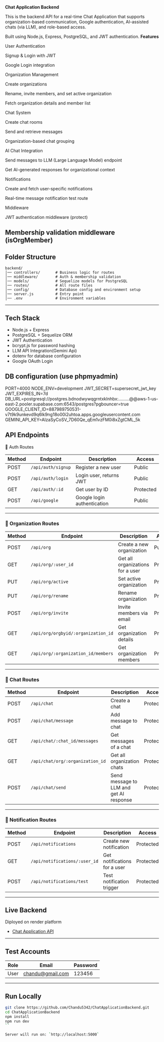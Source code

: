 **Chat Application Backend**

This is the backend API for a real-time Chat Application that supports organization-based communication, Google authentication, AI-assisted chats (via LLM), and role-based access.

Built using Node.js, Express, PostgreSQL, and JWT authentication.
 **Features**

User Authentication

Signup & Login with JWT

Google Login integration

Organization Management

Create organizations

Rename, invite members, and set active organization

Fetch organization details and member list

Chat System

Create chat rooms

Send and retrieve messages

Organization-based chat grouping

AI Chat Integration

Send messages to LLM (Large Language Model) endpoint

Get AI-generated responses for organizational context

Notifications

Create and fetch user-specific notifications

Real-time message notification test route

Middleware

JWT authentication middleware (protect)

Membership validation middleware (isOrgMember)
---

## Folder Structure

```
backend/
│── controllers/       # Business logic for routes
│── middleware/        # Auth & membership validation
│── models/            # Sequelize models for PostgreSQL
│── routes/            # All route files
│── config/            # Database config and environment setup
│── server.js          # Entry point
│── .env               # Environment variables
```

---

## Tech Stack

* Node.js + Express
* PostgreSQL + Sequelize ORM
* JWT Authentication
* bcrypt.js for password hashing
* LLM API Integration(Gemini Api)
* dotenv for database configuration
* Google OAuth Login

## DB configuration (use phpmyadmin)
PORT=4000
NODE_ENV=development
JWT_SECRET=supersecret_jwt_key
JWT_EXPIRES_IN=7d
DB_URL=postgresql://postgres.bdnodwywqgrntxklnhbx:.........@@aws-1-us-east-2.pooler.supabase.com:6543/postgres?pgbouncer=true
GOOGLE_CLIENT_ID=887989750531-v7t9k9unkevd9q6lk9ng18o00i2uhtoa.apps.googleusercontent.com
GEMINI_API_KEY=AIzaSyCoSV_7D60Qe_qEm1vzFM0i8xZgtCML_5k



## API Endpoints

🔐 Auth Routes

| Method | Endpoint            | Description             | Access |
| ------ | ------------------- | ------------------------| ------- |
| POST   | `/api/auth/signup`  | Register a new user     | Public |
| POST   | `/api/auth/login`   | Login user, returns JWT | Public |
| GET    | `/api/auth/:id`     | Get user by ID | Protected |
| POST   | `/api/google`       | Google login authentication | Public |

---

### 🏢 Organization Routes

| Method | Endpoint                            | Description               | Access |
| ------ | ------------------------------------| ------------------------- | ------- |
| POST   | `/api/org`                          | Create a new organization | Public |
| GET    | `/api/org/:user_id`                 | Get all organizations for a user | Protected |
| PUT    | `/api/org/active`                   | Set active organization   | Protected |
| PUT    | `/api/org/rename`                   | Rename organization       | Protected |
| POST   | `/api/org/invite`                   | Invite members via email  | Protected |
| GET    | `/api/org/orgbyid/:organization_id` | Get organization details  | Protected |
| GET    | `/api/org/:organization_id/members` | Get organization members  | Protected |

---

### 💬 Chat Routes

| Method | Endpoint                      | Description                  | Access |
| ------ | ----------------------------- | ---------------------------- | ------- |
| POST   | `/api/chat`                   | Create a chat                | Protected |
| POST   | `/api/chat/message`           | Add message to chat          | Protected |
| GET    | `/api/chat/:chat_id/messages` | Get messages of a chat       | Protected |
| GET    | `/api/chat/org/:organization_id` | Get all organization chats | Protected |
| POST   | `/api/chat/send`              | Send message to LLM and get AI response | Protected |

---

### 🔔 Notification Routes

| Method | Endpoint                   | Description              | Access |
| ------ | -------------------------- | ------------------------ | ------- |
| POST   | `/api/notifications`       | Create new notification  | Protected |
| GET    | `/api/notifications/:user_id` | Get notifications for a user | Protected |
| POST   | `/api/notifications/test`  | Test notification trigger | Protected |

---

## Live Backend
  Diployed on render platform
*  [Chat Application API](https://chat-application-backend.onrender.com)
---

## Test Accounts

| Role | Email | Password |
| ---- | ------ | -------- |
| User | chandu@gmail.com | 123456 |

---

## Run Locally

```bash
git clone https://github.com/Chandu5342/ChatApplicationBackend.git
cd ChatApplicationBackend
npm install
npm run dev
``

Server will run on: `http://localhost:5000`
